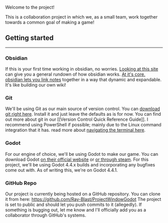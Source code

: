Welcome to the project! 

This is a collaboration project in which we, as a small team, work together towards a common goal of making a game!

## Getting started
---
### Obsidian
If this is your first time working in obsidian, no worries. [Looking at this site](https://help.obsidian.md/create-note) can give you a general rundown of how obsidian works. [At it's core, obsidian lets you link notes](https://help.obsidian.md/link-notes) together in a way that dynamic and expandable. It's like building our own wiki!

### Git
We'll be using Git as our main source of version control. You can [download git right here](https://git-scm.com/). Install it and just leave the defaults as is for now. You can find out more about git in our [[Version Control Quick Reference Guide]]. I recommend using PowerShell if possible; mainly due to the Linux command integration that it has. read more about [navigating the terminal here](https://gomakethings.com/navigating-the-file-system-with-terminal/).

### Godot
For our engine of choice, we'll be using Godot to make our game. You can download Godot [on their official website](https://godotengine.org/download/windows/) or [or through steam](https://store.steampowered.com/app/404790/Godot_Engine/). For this project, we'll be using Godot 4.4.x builds and incorporating any bugfixes come out with. As of writing this, we're on Godot 4.4.1.

### GitHub Repo
Our project is currently being hosted on a GitHub repository. You can clone it from here:
https://github.com/Ray-Blast/ProjectWindowGodot
The project is set to public and should let you push commits to it (allegedly). If something is bugging out, let me know and I'll officially add you as a collaborator through GitHub's systems.

